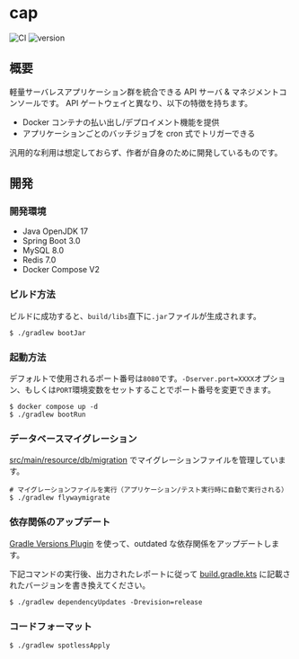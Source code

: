# cap

![CI](https://github.com/averak/cap/workflows/CI/badge.svg)
![version](https://img.shields.io/badge/version-1.0.0--SNAPSHOT-blue.svg)

## 概要

軽量サーバレスアプリケーション群を統合できる API サーバ & マネジメントコンソールです。
API ゲートウェイと異なり、以下の特徴を持ちます。

- Docker コンテナの払い出し/デプロイメント機能を提供
- アプリケーションごとのバッチジョブを cron 式でトリガーできる

汎用的な利用は想定しておらず、作者が自身のために開発しているものです。

## 開発

### 開発環境

- Java OpenJDK 17
- Spring Boot 3.0
- MySQL 8.0
- Redis 7.0
- Docker Compose V2

### ビルド方法

ビルドに成功すると、`build/libs`直下に`.jar`ファイルが生成されます。

```shell
$ ./gradlew bootJar
```

### 起動方法

デフォルトで使用されるポート番号は`8080`です。`-Dserver.port=XXXX`オプション、もしくは`PORT`環境変数をセットすることでポート番号を変更できます。

```shell
$ docker compose up -d
$ ./gradlew bootRun
```

### データベースマイグレーション

[src/main/resource/db/migration](src/main/resources/db/migration) でマイグレーションファイルを管理しています。

```shell
# マイグレーションファイルを実行（アプリケーション/テスト実行時に自動で実行される）
$ ./gradlew flywaymigrate
```

### 依存関係のアップデート

[Gradle Versions Plugin](https://github.com/ben-manes/gradle-versions-plugin) を使って、outdated な依存関係をアップデートします。

下記コマンドの実行後、出力されたレポートに従って [build.gradle.kts](./build.gradle.kts) に記載されたバージョンを書き換えてください。

```shell
$ ./gradlew dependencyUpdates -Drevision=release
```

### コードフォーマット

```shell
$ ./gradlew spotlessApply
```
